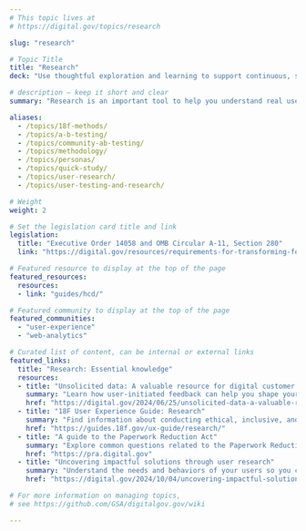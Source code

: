 ```yaml
---
# This topic lives at
# https://digital.gov/topics/research

slug: "research"

# Topic Title
title: "Research"
deck: "Use thoughtful exploration and learning to support continuous, strategic decision-making"

# description — keep it short and clear
summary: "Research is an important tool to help you understand real user needs, behaviors, and experiences. By using tools like surveys, analytics, and interviews, you can make informed decisions on products, programs, and projects."

aliases:
  - /topics/18f-methods/
  - /topics/a-b-testing/
  - /topics/community-ab-testing/
  - /topics/methodology/
  - /topics/personas/
  - /topics/quick-study/
  - /topics/user-research/
  - /topics/user-testing-and-research/

# Weight
weight: 2

# Set the legislation card title and link
legislation:
  title: "Executive Order 14058 and OMB Circular A-11, Section 280"
  link: "https://digital.gov/resources/requirements-for-transforming-federal-customer-experience-and-service-delivery/"

# Featured resource to display at the top of the page
featured_resources:
  resources:
  - link: "guides/hcd/"

# Featured community to display at the top of the page
featured_communities:
  - "user-experience"
  - "web-analytics"

# Curated list of content, can be internal or external links
featured_links:
  title: "Research: Essential knowledge"
  resources:
  - title: "Unsolicited data: A valuable resource for digital customer experience enhancement"
    summary: "Learn how user-initiated feedback can help you shape your customer experience approach."
    href: "https://digital.gov/2024/06/25/unsolicited-data-a-valuable-resource-for-digital-customer-experience-enhancement/"
  - title: "18F User Experience Guide: Research"
    summary: "Find information about conducting ethical, inclusive, and unbiased research with people from start to finish."
    href: "https://guides.18f.gov/ux-guide/research/"
  - title: "A guide to the Paperwork Reduction Act"
    summary: "Explore common questions related to the Paperwork Reduction Act, a law governing how federal agencies collect information from the public."
    href: "https://pra.digital.gov"
  - title: "Uncovering impactful solutions through user research"
    summary: "Understand the needs and behaviors of your users so you can develop a product or service that supports them."
    href: "https://digital.gov/2024/10/04/uncovering-impactful-solutions-through-user-research/ "

# For more information on managing topics,
# see https://github.com/GSA/digitalgov.gov/wiki

---
```

